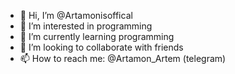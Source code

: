 - 👋 Hi, I’m @Artamonisoffical
- 👀 I’m interested in programming
- 🌱 I’m currently learning programming
- 💞️ I’m looking to collaborate with friends
- 📫 How to reach me: @Artamon_Artem (telegram)

<!---
Artamonisoffical/Artamonisoffical is a ✨ special ✨ repository because its `README.md` (this file) appears on your GitHub profile.
You can click the Preview link to take a look at your changes.
--->
